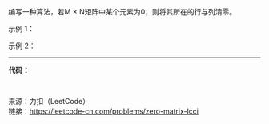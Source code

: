 编写一种算法，若M × N矩阵中某个元素为0，则将其所在的行与列清零。                 

示例 1：                


示例 2：


***

**代码：**
```java



```              

来源：力扣（LeetCode）                     
链接：https://leetcode-cn.com/problems/zero-matrix-lcci









